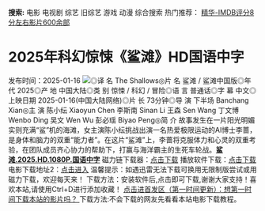 **搜索:** 电影 电视剧 综艺 旧综艺 游戏 动漫 综合搜索 热门推荐： [精华-IMDB评分8分左右影片600余部](https://www.dytt8.com/html/gndy/jddy/20160320/50510.html)
# 2025年科幻惊悚《鲨滩》HD国语中字
发布时间：2025-01-16 
![](https://www.qpic.ws/images/2025/01/16/wcHjEt.jpg)◎译 名 The Shallows◎片 名 鲨滩 / 鲨滩中国版◎年 代 2025◎产 地 中国大陆◎类 别 惊悚 / 科幻 / 冒险◎语 言 普通话◎字 幕 中文◎上映日期 2025-01-16(中国大陆网络)◎片 长 73分钟◎导 演 下半场 Banchang Xian◎主 演 陈小纭 Xiaoyun Chen 李斯南 Sinan Li 王森 Sen Wang 丁文博 Wenbo Ding 吴文 Wen Wu 彭必瑶 Biyao Peng◎简 介 故事发生在一片阳光明媚实则充满“鲨”机的海滩，女主演陈小纭挑战出演一名热爱极限运动的AI博士李蔷，是身体和脑力的双重“能力者”。在这片“鲨滩”上，李蔷将克服体力和心灵的双重考验，在团队成员齐心协力的帮助下，打赢与海洋霸主的生死车轮战。[**鲨滩.2025.HD.1080P.国语中字**](magnet:?xt=urn:btih:130c5a1d0635a807d05a08f98ebd922f0cf4c1bf&dn=%e9%98%b3%e5%85%89%e7%94%b5%e5%bd%b1dygod.org.%e9%b2%a8%e6%bb%a9.2025.HD.1080P.%e5%9b%bd%e8%af%ad%e4%b8%ad%e5%ad%97.mkv&tr=udp%3a%2f%2ftracker.opentrackr.org%3a1337%2fannounce&tr=udp%3a%2f%2fexodus.desync.com%3a6969%2fannounce) 磁力链下载器：[点击下载](https://dygod.org/js/bt.htm "qBittorrent") 播放软件下载：[点击下载](https://dygod.org/js/player.htm "PotPlayer") 电影下载地址2：[点击进入](https://dygod.org/ "阳光电影") 温馨提示：如遇迅雷无法下载可换用无限制版尝试或用磁力下载，欢迎每天来！  下载方法：安装软件后,点击即可下载,谢谢大家支持！喜欢本站,请使用Ctrl+D进行添加收藏！ [点击进首发区（第一时间更新）：想第一时间下载本站的影片吗？ ](https://www.ygdy8.net/)下载方法:不会下载的网友先看看本站电影下载教程。